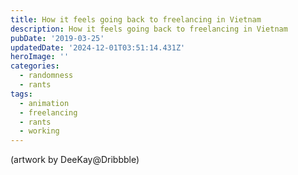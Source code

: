 ```yaml
---
title: How it feels going back to freelancing in Vietnam
description: How it feels going back to freelancing in Vietnam
pubDate: '2019-03-25'
updatedDate: '2024-12-01T03:51:14.431Z'
heroImage: ''
categories:
  - randomness
  - rants
tags:
  - animation
  - freelancing
  - rants
  - working
---
```


(artwork by DeeKay@Dribbble)
